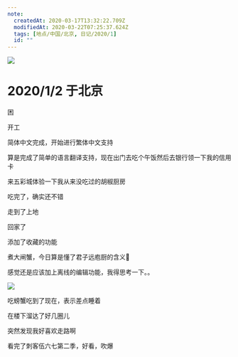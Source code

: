 ```yaml
---
note:
  createdAt: 2020-03-17T13:32:22.709Z
  modifiedAt: 2020-03-22T07:25:37.624Z
  tags: [地点/中国/北京, 日记/2020/1]
  id: ""
---
```


![](https://i.postimg.cc/sDQ9GW8Q/1114885513.jpg)

# 2020/1/2 于北京

<!-- @timer "date":"Thu Jan 02 2020 07:47:55 GMT+0800 (CST) -->

困

<!-- @timer "date":"Thu Jan 02 2020 09:36:36 GMT+0800 (CST)","duration":"about 2 hours -->

开工

<!-- @timer "date":"Thu Jan 02 2020 10:42:27 GMT+0800 (CST)","duration":"about 1 hour -->

简体中文完成，开始进行繁体中文支持

<!-- @timer "date":"Thu Jan 02 2020 12:22:01 GMT+0800 (CST)","duration":"about 2 hours -->

算是完成了简单的语言翻译支持，现在出门去吃个午饭然后去银行领一下我的信用卡

<!-- @timer "date":"Thu Jan 02 2020 12:56:31 GMT+0800 (CST)","duration":"35 minutes -->

来五彩城体验一下我从来没吃过的胡椒厨房

<!-- @timer "date":"Thu Jan 02 2020 13:17:38 GMT+0800 (CST)","duration":"21 minutes -->

吃完了，确实还不错

<!-- @timer "date":"Thu Jan 02 2020 13:51:48 GMT+0800 (CST)","duration":"34 minutes -->

走到了上地

<!-- @timer "date":"Thu Jan 02 2020 15:07:39 GMT+0800 (CST)","duration":"about 1 hour -->

回家了

<!-- @timer "date":"Thu Jan 02 2020 18:04:26 GMT+0800 (CST)","duration":"about 3 hours -->

添加了收藏的功能

<!-- @timer "date":"Thu Jan 02 2020 18:49:27 GMT+0800 (CST)","duration":"about 1 hour -->

煮大闸蟹，今日算是懂了君子远庖厨的含义:new_moon_with_face:

<!-- @timer "date":"Thu Jan 02 2020 19:16:11 GMT+0800 (CST)","duration":"27 minutes -->

感觉还是应该加上离线的编辑功能，我得思考一下。。

<!-- @timer "date":"Thu Jan 02 2020 20:39:42 GMT+0800 (CST)","duration":"about 1 hour -->

![](https://i.postimg.cc/sDQ9GW8Q/1114885513.jpg)

吃螃蟹吃到了现在，表示差点睡着

<!-- @timer "date":"Thu Jan 02 2020 21:46:09 GMT+0800 (CST)","duration":"about 1 hour -->

在楼下溜达了好几圈儿

<!-- @timer "date":"Thu Jan 02 2020 22:02:40 GMT+0800 (CST)","duration":"17 minutes -->

突然发现我好喜欢走路啊

<!-- @timer "date":"Thu Jan 02 2020 23:39:59 GMT+0800 (CST)","duration":"about 2 hours -->

看完了刺客伍六七第二季，好看，吹爆
